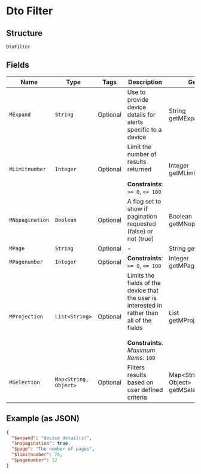 
# Dto Filter

## Structure

`DtoFilter`

## Fields

| Name | Type | Tags | Description | Getter | Setter |
|  --- | --- | --- | --- | --- | --- |
| `MExpand` | `String` | Optional | Use to provide device details for alerts specific to a device | String getMExpand() | setMExpand(String mExpand) |
| `MLimitnumber` | `Integer` | Optional | Limit the number of results returned<br><br>**Constraints**: `>= 0`, `<= 100` | Integer getMLimitnumber() | setMLimitnumber(Integer mLimitnumber) |
| `MNopagination` | `Boolean` | Optional | A flag set to show if pagination requested (false) or not (true) | Boolean getMNopagination() | setMNopagination(Boolean mNopagination) |
| `MPage` | `String` | Optional | - | String getMPage() | setMPage(String mPage) |
| `MPagenumber` | `Integer` | Optional | **Constraints**: `>= 0`, `<= 100` | Integer getMPagenumber() | setMPagenumber(Integer mPagenumber) |
| `MProjection` | `List<String>` | Optional | Limits the fields of the device that the user is interested in rather than all of the fields<br><br>**Constraints**: *Maximum Items*: `100` | List<String> getMProjection() | setMProjection(List<String> mProjection) |
| `MSelection` | `Map<String, Object>` | Optional | Filters results based on user defined criteria | Map<String, Object> getMSelection() | setMSelection(Map<String, Object> mSelection) |

## Example (as JSON)

```json
{
  "$expand": "device detail(s)",
  "$nopagination": true,
  "$page": "The number of pages",
  "$limitnumber": 76,
  "$pagenumber": 12
}
```

